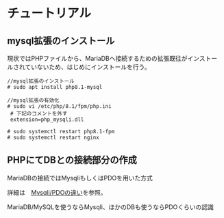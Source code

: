 # チュートリアル
## mysql拡張のインストール
現状ではPHPファイルから、MariaDBへ接続するための拡張既往がインストールされていないため、はじめにインストールを行う。

```
//mysql拡張のインストール
# sudo apt install php8.1-mysql

//mysql拡張の有効化
# sudo vi /etc/php/8.1/fpm/php.ini
 # 下記のコメントを外す
 extension=php_mysqli.dll

# sudo systemctl restart php8.1-fpm
# sudo systemctl restart nginx

```

## PHPにてDBとの接続部分の作成
MariaDBの接続ではMysqliもしくはPDOを用いた方式

詳細は　[Mysqli/PDOの違い](https://www.php.net/manual/ja/mysqli.overview.php)を参照。

MariaDB/MySQLを使うならMysqli、ほかのDBも使うならPDOくらいの認識
